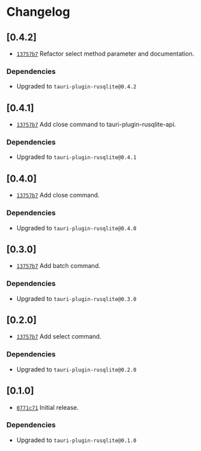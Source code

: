 # Changelog

## \[0.4.2]

- [`13757b7`](https://www.github.com/kessdev/tauri-plugin-rusqlite/commit/13757b7980e17032f81c9aa0cd594371d86c9372) Refactor select method parameter and documentation.

### Dependencies

- Upgraded to `tauri-plugin-rusqlite@0.4.2`

## \[0.4.1]

- [`13757b7`](https://www.github.com/kessdev/tauri-plugin-rusqlite/commit/13757b7980e17032f81c9aa0cd594371d86c9372) Add close command to tauri-plugin-rusqlite-api.

### Dependencies

- Upgraded to `tauri-plugin-rusqlite@0.4.1`

## \[0.4.0]

- [`13757b7`](https://www.github.com/kessdev/tauri-plugin-rusqlite/commit/13757b7980e17032f81c9aa0cd594371d86c9372) Add close command.

### Dependencies

- Upgraded to `tauri-plugin-rusqlite@0.4.0`

## \[0.3.0]

- [`13757b7`](https://www.github.com/your-org/tauri-plugin-rusqlite/commit/13757b7980e17032f81c9aa0cd594371d86c9372) Add batch command.

### Dependencies

- Upgraded to `tauri-plugin-rusqlite@0.3.0`

## \[0.2.0]

- [`13757b7`](https://www.github.com/your-org/tauri-plugin-rusqlite/commit/13757b7980e17032f81c9aa0cd594371d86c9372) Add select command.

### Dependencies

- Upgraded to `tauri-plugin-rusqlite@0.2.0`

## \[0.1.0]

- [`0771c71`](https://www.github.com/your-org/tauri-plugin-rusqlite/commit/0771c71e8709cd6776f746d3d82a7b10094e8326) Initial release.

### Dependencies

- Upgraded to `tauri-plugin-rusqlite@0.1.0`
